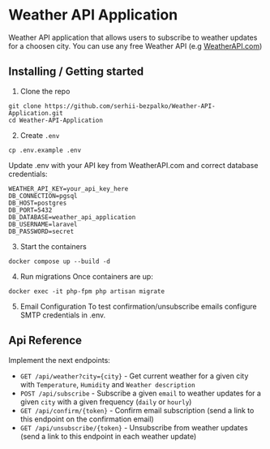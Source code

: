 
# Weather API Application

Weather API application that allows users to subscribe to weather updates for a choosen city. You can use any free Weather API (e.g [WeatherAPI.com](https://www.weatherapi.com/my))

## Installing / Getting started
1. Clone the repo
```shell
git clone https://github.com/serhii-bezpalko/Weather-API-Application.git
cd Weather-API-Application
```
2. Create `.env`
```shell
cp .env.example .env
```
Update .env with your API key from WeatherAPI.com and correct database credentials:
```shell
WEATHER_API_KEY=your_api_key_here
DB_CONNECTION=pgsql
DB_HOST=postgres
DB_PORT=5432
DB_DATABASE=weather_api_application
DB_USERNAME=laravel
DB_PASSWORD=secret
```
3. Start the containers
```shell
docker compose up --build -d
```
4. Run migrations
Once containers are up:
```shell
docker exec -it php-fpm php artisan migrate
```
5. Email Configuration
To test confirmation/unsubscribe emails configure SMTP credentials in .env.
## Api Reference
Implement the next endpoints:

- `GET /api/weather?city={city}` - Get current weather for a given city with `Temperature`, `Humidity` and `Weather description`
- `POST /api/subscribe` - Subscribe a given `email` to weather updates for a given `city` with a given frequency (`daily` or `hourly`)
- `GET /api/confirm/{token}` - Confirm email subscription (send a link to this endpoint on the confirmation email)
- `GET /api/unsubscribe/{token}` - Unsubscribe from weather updates (send a link to this endpoint in each weather update)
